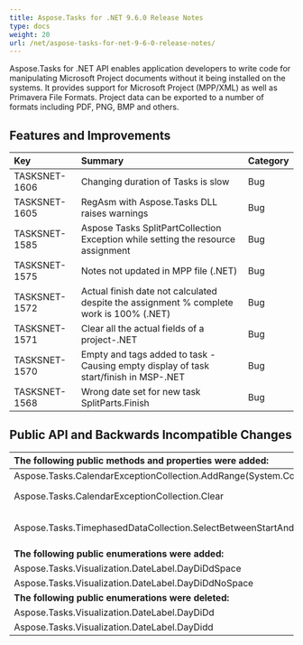```yaml
---
title: Aspose.Tasks for .NET 9.6.0 Release Notes
type: docs
weight: 20
url: /net/aspose-tasks-for-net-9-6-0-release-notes/
---
```


Aspose.Tasks for .NET API enables application developers to write code for manipulating Microsoft Project documents without it being installed on the systems. It provides support for Microsoft Project (MPP/XML) as well as Primavera File Formats. Project data can be exported to a number of formats including PDF, PNG, BMP and others.
## **Features and Improvements**

|**Key** |**Summary** |**Category** |
| :- | :- | :- |
|TASKSNET-1606 |Changing duration of Tasks is slow |Bug |
|TASKSNET-1605 |RegAsm with Aspose.Tasks DLL raises warnings |Bug |
|TASKSNET-1585 |Aspose Tasks SplitPartCollection Exception while setting the resource assignment |Bug |
|TASKSNET-1575 |Notes not updated in MPP file (.NET) |Bug |
|TASKSNET-1572 |Actual finish date not calculated despite the assignment % complete work is 100% (.NET) |Bug |
|TASKSNET-1571 |Clear all the actual fields of a project-.NET |Bug |
|TASKSNET-1570 |Empty <StartText> and <FinishText> tags added to task - Causing empty display of task start/finish in MSP-.NET |Bug |
|TASKSNET-1568 |Wrong date set for new task SplitParts.Finish |Bug |
## **Public API and Backwards Incompatible Changes**

|**The following public methods and properties were added:**|**Description**|
| :- | :- |
|Aspose.Tasks.CalendarExceptionCollection.AddRange(System.Collections.Generic.IEnumerable<Aspose.Tasks.CalendarException>) |Adds range of exceptions to the internal list. |
|Aspose.Tasks.CalendarExceptionCollection.Clear |Removes all items from the Aspose.Tasks.CalendarExceptionCollection. |
|Aspose.Tasks.TimephasedDataCollection.SelectBetweenStartAndFinish(Aspose.Tasks.TimephasedDataType,System.DateTime,System.DateTime) |Selects all time phases between "startTime" and "finishTime". Has O(log n) complexity in average case. |
|**The following public enumerations were added:**|**Description**|
|Aspose.Tasks.Visualization.DateLabel.DayDiDdSpace |Examples: M 30, T 1 |
|Aspose.Tasks.Visualization.DateLabel.DayDiDdNoSpace |Examples: M30, T1 |
|**The following public enumerations were deleted:**|**Description**|
|Aspose.Tasks.Visualization.DateLabel.DayDiDd |  |
|Aspose.Tasks.Visualization.DateLabel.DayDidd |** |

